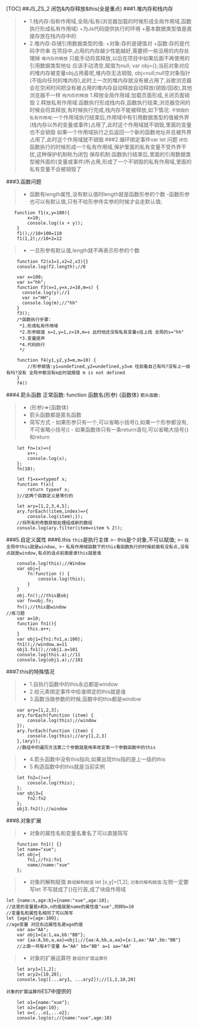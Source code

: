 [TOC]
##JS_ZS_2 闭包&内存释放&this(全是重点)
###1.堆内存和栈内存
>- 1.栈内存:俗称作用域,全局/私有(浏览器加载的时候形成全局作用域,函数执行形成私有作用域)
+为Js代码提供执行的环境
+基本数据类型值是直接存放在栈内存中的
>- 2.堆内存:存储引用数据类型的值:
+对象:存的是键值对
+函数:存的是代码字符串
在项目中,占用的内存越少性能越好,需要把一些没用的内存处理掉
`堆内存的释放`
只能手动将其释放,以后在项目中如果后面不再使用的引用数据类型地址 应该手动清空,赋值为null;
var obj={};当前对象对应的堆内存被变量obj占用着呢,堆内存无法销毁,
obj=null;null空对象指针(不指向任何的堆内存),此时上一次的堆内存就没有被占用了,谷歌浏览器会在空闲时间把没有被占用的堆内存自动释放自动释放(销毁/回收),其他浏览器不一样
`栈内存的释放`
1.释放全局作用域:加载页面形成,关闭页面销毁
2.释放私有作用域:函数执行形成栈内存,函数执行结束,浏览器空闲的时候会将其释放,有时候执行完成,栈内存不能被释放,如下情况:
`不销毁的私有作用域`:一个作用域执行结束后,作用域中有引用数据类型的值被外界(栈内存以外的变量或事件)占用了,此时这个作用域就不销毁,里面的变量也不会销毁
如果一个作用域执行之后返回一个新的函数地址并且被外界占用了,此时这个作用域就不销毁
###2.循环绑定事件var let 问题
`闭包`
函数执行的时候形成一个私有作用域,保护里面的私有变量不受外界干扰,这种保护机制称为闭包
保存机制:函数执行结束后,里面的引用数据类型被外面的(变量或事件)所占用,形成了一个不销毁的私有作用域,里面的私有变量不会被销毁了

###3.函数问题
>- 函数有length属性,没有默认值时length就是函数形参的个数
>-函数形参也可以有默认值,只有不给形参传实参的时候才会走默认值;
```
   function f1(x,y=100){
        x=10;
        console.log((x + y));
    }
    f1();//10+100=110
    f1(1,2);//10+2=12
```
>- 一旦形参有默认值,length就不再表示形参的个数
```
    function f2(x1=1,x2=2,x3){}
    console.log(f2.length);//0
```
```
    var x=100;
    var s="hh";
    function f3(x=1,y=x,z=10,m=s) {
      console.log(y);//1
      var s="HH";
      console.log(m);//"hh"
    }
    f3();
    /*函数执行步骤:
     *1.形成私有作用域
     *2.形参赋值 x=1,y=1,z=10,m=s 此时他还没有私有变量s往上找 全局的s="hh"
     *3.变量提声
     *4.代码执行
     */
     
    function f4(y1,y2,y3=m,m=10) {
        //形参赋值:y1=undefined,y2=undefined,y3=m 往前看自己有吗?没有上一级有吗?没有 全局中都没有m此时就报错 m is not defined
    }
    f4()
```
###4.箭头函数
正常函数:
function 函数名(形参) {函数体}
`箭头函数:`
>- (形参)=>{函数体}
>- 箭头函数都是匿名函数
>- 简写方式
	- 如果形参只有一个,可以省略小括号(),如果一个形参都没有,不可省略小括号()
	- 如果函数体只有一条return语句,可以省略大括号{}和return
```
    let fn=(x)=>{
        x++;
        console.log(x);
    };
    fn(10);
    
    let f1=x=>typeof x;
    function f(x){
        return typeof x;
    }//这两个函数定义是等价的
    
    let ary=[1,2,3,4,5];
    ary.forEach((item,index)=>{
        console.log(item);});
    //将所有的奇数获取处理组成新的数组
    console.log(ary.filter(item=>item % 2));
```
###5.自定义属性
###6.this
`this`是执行主体
	>- this是个对象,不可以赋值;
	>- `在全局中this就是window,`
	>- `私有作用域函数下的this看函数执行的时候前面有没有点,没有点就是window,有点的话点前面是谁this就是谁`
```
	console.log(this);//Window
    var obj={
        fn:function () {
            console.log(this);
        }
    }
    obj.fn();//this是obj
    var fn=obj.fn;
    fn();//this是window
//练习题
	var a=10;
    function fn1(){
        this.a++;
    }
    var obj1={fn1:fn1,a:100};
    fn1();//window.a=11
    obj1.fn1();//obj1.a=101
    console.log(this.a);//11
    console.log(obj1.a);//101
```

###7.this的特殊情况
>- 1.自执行函数中的this永远都是window
>- 2.给元素绑定事件中给谁绑定的this就是谁
>- 3.函数当做参数的时候,函数中的this都是window
```
    var ary=[1,2,3];
    ary.forEach(function (item) {
        console.log(this);//window
    });
    ary.forEach(function (item) {
        console.log(this);//ary[1,2,3]
    },(ary));
    //数组中的遍历方法第二个参数就是用来改变第一个参数函数中的this
```
>- 4.箭头函数中没有this指向,如果出现this指的是上一级的this
>- 5.构造函数中的this就是当前实例
```
    let fn2=()=>{
        console.log(this);
    };
    var obj3={
        fn2:fn2
    };
    obj3.fn2();//window
```
###8.对象扩展
>- 对象的属性名和变量名重名了可以直接简写
```
    function fn1() {}
    let name="xue";
    let obj={
        fn1,//fn1:fn1
        name//name:"xue"
    };
```
>- 对象的解构赋值
`数组解构赋值`
 let [x,y]=[1,2];
 `对象的解构赋值`:左侧一定要写let 不写就成了{}在行首,成了块级作用域
```
let {name:n,age:b}={name:"xue",age:10};
//这里的变量是n和b,n的值就是name的属性值"xue",同样b=10
//变量名和属性名相同了可以简写
let {age}={age:100};
//age变量 对应右边属性名是age的值
    var aa="AA";
    var obj1={a:1,aa,bb:"BB"};
    var {aa:A,bb,a,aa}=obj1;//{aa:A,bb,a,aa}={a:1,aa:"AA",bb:"BB"}
    //上面一共有4个变量 A="AA" bb="BB" a=1 aa="AA"
```
>- 对象的扩展运算符
`数组的扩展运算符`
```
	let ary1=[1,2];
    let ary2=[10,20];
    console.log([...ary1, ...ary2]);//[1,2,10,20]
```
`对象的扩展运算符`ES7中提供的
```
	let o1={name:"xue"};
    let o2={age:10};
    let o={...o1,...o2};
    console.log(o);//{name:"xue",age:10}
```